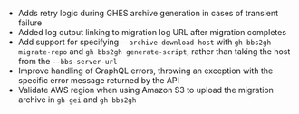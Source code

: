 - Adds retry logic during GHES archive generation in cases of transient failure
- Added log output linking to migration log URL after migration completes
- Add support for specifying `--archive-download-host` with `gh bbs2gh migrate-repo` and `gh bbs2gh generate-script`, rather than taking the host from the `--bbs-server-url`
- Improve handling of GraphQL errors, throwing an exception with the specific error message returned by the API
- Validate AWS region when using Amazon S3 to upload the migration archive in `gh gei` and `gh bbs2gh` 
